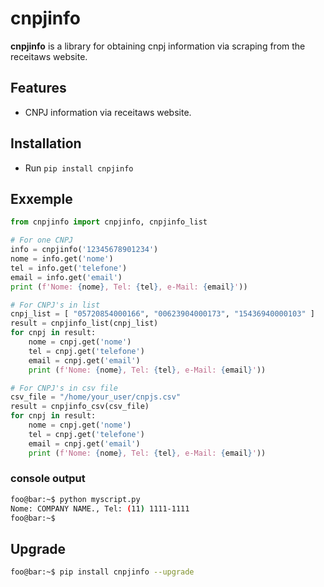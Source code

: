 # cnpjinfo

**cnpjinfo** is a library for obtaining cnpj information via scraping from the receitaws website.

## Features

- CNPJ information via receitaws website.

## Installation

- Run `pip install cnpjinfo`

## Exxemple

```python
from cnpjinfo import cnpjinfo, cnpjinfo_list

# For one CNPJ
info = cnpjinfo('12345678901234')
nome = info.get('nome')
tel = info.get('telefone')
email = info.get('email')
print (f'Nome: {nome}, Tel: {tel}, e-Mail: {email}'))

# For CNPJ's in list
cnpj_list = [ "05720854000166", "00623904000173", "15436940000103" ]
result = cnpjinfo_list(cnpj_list)
for cnpj in result:
    nome = cnpj.get('nome')
    tel = cnpj.get('telefone')
    email = cnpj.get('email')
    print (f'Nome: {nome}, Tel: {tel}, e-Mail: {email}'))

# For CNPJ's in csv file
csv_file = "/home/your_user/cnpjs.csv"
result = cnpjinfo_csv(csv_file)
for cnpj in result:
    nome = cnpj.get('nome')
    tel = cnpj.get('telefone')
    email = cnpj.get('email')
    print (f'Nome: {nome}, Tel: {tel}, e-Mail: {email}'))
```

### console output

```bash
foo@bar:~$ python myscript.py
Nome: COMPANY NAME., Tel: (11) 1111-1111
foo@bar:~$ 
```

## Upgrade

```bash
foo@bar:~$ pip install cnpjinfo --upgrade
```
